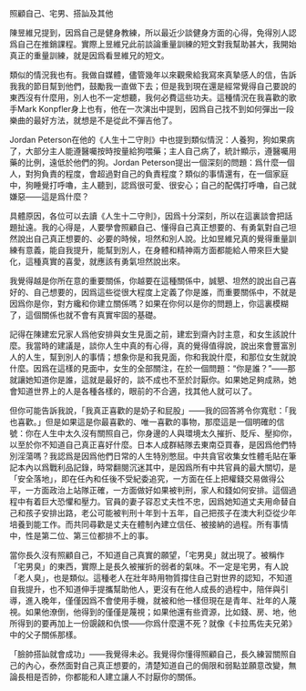 照顧自己、宅男、搭訕及其他

陳昱維兄提到，因爲自己是健身教練，所以最近少談健身方面的心得，免得別人認爲自己在推銷課程。實際上昱維兄此前談論重量訓練的短文對我幫助甚大，我開始真正的重量訓練，就是因爲看昱維兄的短文。

類似的情況我也有。我做自媒體，儘管幾年以來觀衆給我寫來真摯感人的信，告訴我我的節目幫到他們，鼓勵我一直做下去；但是我到現在還是經常覺得自己要說的東西沒有什麼用，別人也不一定想聽，我何必費這些功夫。這種情況在我喜歡的歌手Mark Konpfler身上也有，他在一次演出中提到，因爲自己找不到如何彈出一段樂曲的最好方法，就想是不是從此不彈吉他了。

Jordan Peterson在他的《人生十二守則》中也提到類似情況：人養狗，狗如果病了，大部分主人能遵醫囑按時按量給狗喂藥；主人自己病了，統計顯示，遵醫囑用藥的比例，遠低於他們的狗。Jordan Peterson提出一個深刻的問題：爲什麼一個人，對狗負責的程度，會超過對自己的負責程度？類似的事情還有，在一個家庭中，狗睡覺打呼嚕，主人聽到，認爲很可愛、很安心；自己的配偶打呼嚕，自己就嫌惡——這是爲什麼？

具體原因，各位可以去讀《人生十二守則》，因爲十分深刻，所以在這裏談會把話題扯遠。我的心得是，人要學會照顧自己、懂得自己真正想要的、有勇氣對自己坦然說出自己真正想要的、必要的時候，坦然和別人說。比如昱維兄真的覺得重量訓練有意義，能自我提升，能幫到別人，在身體和精神兩方面都能給人帶來巨大變化，這種真實的喜愛，就應該有勇氣坦然說出來。

我覺得越是你所在意的重要關係，你越要在這種關係中，誠懇、坦然的說出自己喜好的、自己想要的，因爲這些從很大程度上定義了你是誰，而重要關係中，不就是因爲你是你，對方纔和你建立關係嗎？如果在你何以是你的問題上，你這裏模糊了，這個關係也就不會有真實牢固的基礎。

記得在陳建宏兄家人爲他安排與女生見面之前，建宏到齋內討主意，和女生該說什麼。我當時的建議是，談你人生中真的有心得，真的覺得值得說，說出來會豐富別人的人生，幫到別人的事情；想象你是和我見面，你和我說什麼，和那位女生就說什麼。因爲在這樣的見面中，女生的全部關注，在於一個問題：“你是誰？”——那就讓她知道你是誰，這就是最好的，談不成也不至於討厭你。如果她足夠成熟，她會知道世界上的人是各種各樣的，眼前的不合適，找其他人就可以了。

但你可能告訴我說，「我真正喜歡的是奶子和屁股」——我的回答將令你寬慰：「我也喜歡。」但是如果這是你最喜歡的、唯一喜歡的事物，那麼這是一個明確的信號：你在人生中太久沒有關照自己，你身邊的人與環境太久摧折、貶斥、壓抑你，以至於你不知道自己真正喜好什麼。日本人成群結隊去東南亞買春，是因爲他們特別淫蕩嗎？我認爲是因爲他們日常的人生特別憋屈。中共貪官收集女性體毛貼在筆記本內以爲戰利品記錄，時常翻閱沉迷其中，是因爲所有中共官員的最大關切，是「安全落地」，即在任內和任後不受紀委追究，一方面在任上把權錢交易做得公平，一方面政治上站隊正確，一方面做好如果被判刑，家人和錢如何安排。這個過程中有着巨大恐懼和壓力。官員的妻子容忍丈夫性不忠，因爲她知道丈夫用命替自己和孩子安排出路，老公可能被判刑十年到十五年，自己把孩子在澳大利亞從少年培養到能工作。而共同尋歡是丈夫在體制內建立信任、被接納的過程。所有事情中，性是第二位、第三位都排不上的事。

當你長久沒有照顧自己，不知道自己真實的願望，「宅男臭」就出現了。被稱作「宅男臭」的東西，實際上是長久被摧折的弱者的氣味。不一定是宅男，有人說「老人臭」，也是類似。這種老人在壯年時用物質撐住自己對世界的認知，不知道自我提升，也不知道伸手提攜幫助他人，更沒有在他人成長的過程中，陪伴與引導，進入晚年，僅僅因爲不會使用手機，就被和他一樣但現在是青年、壯年的人蔑視。如果他潦倒，他得到的僅僅是蔑視；如果他還有些資源，比如錢、房、地，他所得到的要再加上一份覬覦和仇恨——你爲什麼還不死？就像《卡拉馬佐夫兄弟》中的父子關係那樣。

「臉帥搭訕就會成功」——我覺得未必。我覺得你懂得照顧自己，長久練習關照自己的內心，泰然面對自己真正想要的，清楚知道自己的侷限和弱點並願意改變，無論長相是否帥，你都能和人建立讓人不討厭你的關係。